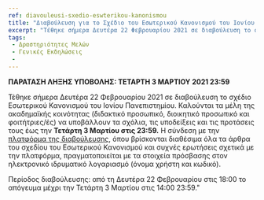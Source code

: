 ```yaml
---
ref: diavouleusi-sxedio-eswterikou-kanonismou
title: "Διαβούλευση για το Σχέδιο του Εσωτερικού Κανονισμού του Ιονίου Πανεπιστημίου"
excerpt: "Τέθηκε σήμερα Δευτέρα 22 Φεβρουαρίου 2021 σε διαβούλευση το σχέδιο Εσωτερικού Κανονισμού του Ιονίου Πανεπιστημίου."
tags:
 - Δραστηριότητες Μελών
 - Γενικές Εκδηλώσεις
 - 
--- 
```

**ΠΑΡΑΤΑΣΗ ΛΗΞΗΣ ΥΠΟΒΟΛΗΣ: ΤΕΤΑΡΤΗ 3 ΜΑΡΤΙΟΥ 2021 23:59**

Τέθηκε σήμερα Δευτέρα 22 Φεβρουαρίου 2021 σε διαβούλευση το σχέδιο Εσωτερικού Κανονισμού του Ιονίου Πανεπιστημίου. Καλούνται τα μέλη της ακαδημαϊκής κοινότητας (διδακτικό προσωπικό, διοικητικό προσωπικό και φοιτήτριες/ές) να υποβάλλουν τα σχόλια, τις υποδείξεις και τις προτάσεις τους έως την **Τετάρτη 3 Μαρτίου στις 23:59.** Η σύνδεση με την [πλατφόρμα της διαβούλευσης](https://sites.ionio.gr/consultation/), όπου βρίσκονται διαθέσιμα όλα τα άρθρα του σχεδίου του Εσωτερικού Κανονισμού και συχνές ερωτήσεις σχετικά με την πλατφόρμα, πραγματοποιείται με τα στοιχεία πρόσβασης στον ηλεκτρονικό ιδρυματικό λογαριασμό (όνομα χρήστη και κωδικό).

Περίοδος διαβούλευσης: από τη Δευτέρα 22 Φεβρουαρίου στις 18:00 το απόγευμα μέχρι την Τετάρτη 3 Μαρτίου στις 14:00 23:59."
